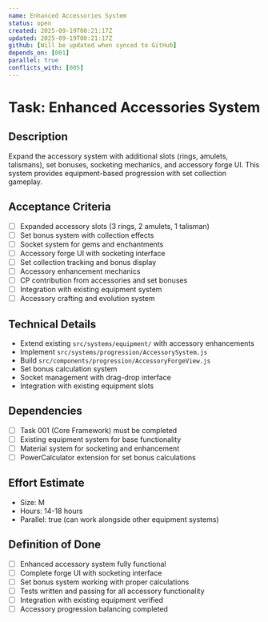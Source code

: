 ```yaml
---
name: Enhanced Accessories System
status: open
created: 2025-09-19T00:21:17Z
updated: 2025-09-19T00:21:17Z
github: [Will be updated when synced to GitHub]
depends_on: [001]
parallel: true
conflicts_with: [005]
---
```


# Task: Enhanced Accessories System

## Description
Expand the accessory system with additional slots (rings, amulets, talismans), set bonuses, socketing mechanics, and accessory forge UI. This system provides equipment-based progression with set collection gameplay.

## Acceptance Criteria
- [ ] Expanded accessory slots (3 rings, 2 amulets, 1 talisman)
- [ ] Set bonus system with collection effects
- [ ] Socket system for gems and enchantments
- [ ] Accessory forge UI with socketing interface
- [ ] Set collection tracking and bonus display
- [ ] Accessory enhancement mechanics
- [ ] CP contribution from accessories and set bonuses
- [ ] Integration with existing equipment system
- [ ] Accessory crafting and evolution system

## Technical Details
- Extend existing `src/systems/equipment/` with accessory enhancements
- Implement `src/systems/progression/AccessorySystem.js`
- Build `src/components/progression/AccessoryForgeView.js`
- Set bonus calculation system
- Socket management with drag-drop interface
- Integration with existing equipment slots

## Dependencies
- [ ] Task 001 (Core Framework) must be completed
- [ ] Existing equipment system for base functionality
- [ ] Material system for socketing and enhancement
- [ ] PowerCalculator extension for set bonus calculations

## Effort Estimate
- Size: M
- Hours: 14-18 hours
- Parallel: true (can work alongside other equipment systems)

## Definition of Done
- [ ] Enhanced accessory system fully functional
- [ ] Complete forge UI with socketing interface
- [ ] Set bonus system working with proper calculations
- [ ] Tests written and passing for all accessory functionality
- [ ] Integration with existing equipment verified
- [ ] Accessory progression balancing completed
